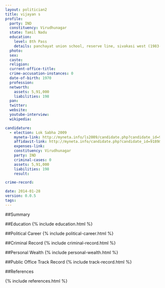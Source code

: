 ```yaml
---
layout: politician2
title: vijayan s
profile: 
  party: IND
  constituency: Virudhunagar
  state: Tamil Nadu
  education: 
    level: 8th Pass
    details: panchayat union school, reserve line, sivakasi west (1983-84)
  photo: 
  sex: 
  caste: 
  religion: 
  current-office-title: 
  crime-accusation-instances: 0
  date-of-birth: 1970
  profession: 
  networth: 
    assets: 5,91,000
    liabilities: 198
  pan: 
  twitter: 
  website: 
  youtube-interview: 
  wikipedia: 

candidature: 
  - election: Lok Sabha 2009
    myneta-link: http://myneta.info/ls2009/candidate.php?candidate_id=9189
    affidavit-link: http://myneta.info/candidate.php?candidate_id=9189&scan=original
    expenses-link: 
    constituency: Virudhunagar 
    party: IND
    criminal-cases: 0
    assets: 5,91,000
    liabilities: 198
    result:  

crime-record: 

date: 2014-01-28
version: 0.0.5
tags: 
---
```

##Summary


##Education
{% include education.html %}


##Political Career
{% include political-career.html %}


##Criminal Record
{% include criminal-record.html %}


##Personal Wealth
{% include personal-wealth.html %}


##Public Office Track Record
{% include track-record.html %}


##References


{% include references.html %}